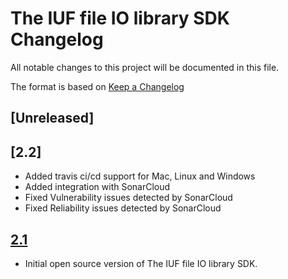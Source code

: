 # The IUF file IO library SDK Changelog

All notable changes to this project will be documented in this file.


The format is based on [Keep a Changelog](http://keepachangelog.com/en/1.0.0/)

## [Unreleased]

## [2.2]

- Added travis ci/cd support for Mac, Linux and Windows
- Added integration with SonarCloud
- Fixed Vulnerability issues detected by SonarCloud
- Fixed Reliability issues detected by SonarCloud

## [2.1]

- Initial open source version of The IUF file IO library SDK.

[2.1]: https://github.com/philips-software/ius-libiuf/releases/tag/2.1
